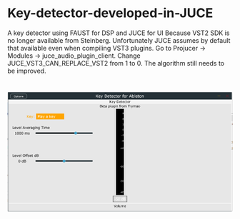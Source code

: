 # Key-detector-developed-in-JUCE
A key detector using FAUST for DSP and JUCE for UI
Because VST2 SDK is no longer available from Steinberg. Unfortunately JUCE assumes by default that available even when compiling VST3 plugins. Go to Projucer -> Modules -> juce_audio_plugin_client. Change JUCE_VST3_CAN_REPLACE_VST2 from 1 to 0.
The algorithm still needs to be improved.
# ![Image of KeyDetector](https://github.com/frymao/Key-detector-developed-in-JUCE/blob/master/demo.png)
